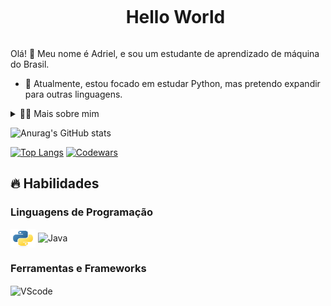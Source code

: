 <div id="user-content-toc">
  <ul align="center">
    <summary><h1 style="display: inline-block">Hello World</h1></summary>
  </ul>
</div>

<p>
  Olá! 👋 Meu nome é Adriel, e sou um estudante de aprendizado de máquina do Brasil.
  
  - 🌱 Atualmente, estou focado em estudar Python, mas pretendo expandir para outras linguagens.
</p>

<details>
  <summary>👨‍💻 Mais sobre mim</summary>
  
  - 💬 Tenho 14 anos e moro no Brasil. Sou intermediário em inglês e estou estudando aprendizado de máquina.
</details>

![Anurag's GitHub stats](https://github-readme-stats.vercel.app/api?username=AdrielSteteski&hide=contribs,prs_icons=true&theme=transparent)

[![Top Langs](https://github-readme-stats.vercel.app/api/top-langs/?username=AdrielSteteski)](https://github.com/anuraghazra/github-readme-stats)
[![Codewars](https://img.shields.io/badge/Codewars-B1361E?style=for-the-badge&logo=Codewars&logoColor=white)](https://www.codewars.com/users/AdrielSteteski)

## 🔥 Habilidades

<div style="flex-basis: 48%;">
  <h3>Linguagens de Programação</h3>
  <img align="center" alt="Python" height="30" width="40" src="https://raw.githubusercontent.com/devicons/devicon/master/icons/python/python-original.svg">
   <img align="center" alt="Java" height="30" width="40" src="https://cdn-icons-png.flaticon.com/512/226/226777.png">
</div>

<div style="flex-basis: 48%;">
  <h3>Ferramentas e Frameworks</h3>
  <img align="center" alt="VScode" height="30" width="40" src="https://cdn.jsdelivr.net/gh/devicons/devicon/icons/vscode/vscode-original.svg">
</div>




